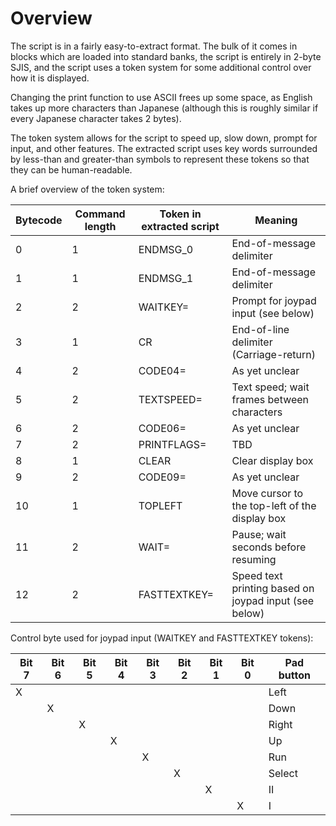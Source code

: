 # Overview

The script is in a fairly easy-to-extract format.
The bulk of it comes in blocks which are loaded into standard banks, the script is entirely in 2-byte SJIS, and
the script uses a token system for some additional control over how it is displayed.

Changing the print function to use ASCII frees up some space, as English takes up more characters than Japanese
(although this is roughly similar if every Japanese character takes 2 bytes).

The token system allows for the script to speed up, slow down, prompt for input, and other features.  The extracted
script uses key words surrounded by less-than and greater-than symbols to represent these tokens so that they can
be human-readable.
 
A brief overview of the token system:

| Bytecode | Command length | Token in extracted script | Meaning
| -------- | -------------- | ------------------------- | -------
| 0 | 1 | ENDMSG_0 | End-of-message delimiter
| 1 | 1 | ENDMSG_1 | End-of-message delimiter
| 2 | 2 | WAITKEY= | Prompt for joypad input (see below)
| 3 | 1 | CR | End-of-line delimiter (Carriage-return)
| 4 | 2 | CODE04= | As yet unclear
| 5 | 2 | TEXTSPEED= | Text speed; wait <n> frames between characters
| 6 | 2 | CODE06= | As yet unclear
| 7 | 2 | PRINTFLAGS= | TBD
| 8 | 1 | CLEAR | Clear display box
| 9 | 2 | CODE09= | As yet unclear
| 10 | 1 | TOPLEFT | Move cursor to the top-left of the display box
| 11 | 2 | WAIT= | Pause; wait <n> seconds before resuming
| 12 | 2 | FASTTEXTKEY= | Speed text printing based on joypad input (see below)

Control byte used for joypad input (WAITKEY and FASTTEXTKEY tokens):

| Bit 7 | Bit 6 | Bit 5 | Bit 4 | Bit 3 | Bit 2 | Bit 1 | Bit 0 | Pad button
| ----- | ----- | ----- | ----- | ----- | ----- | ----- | ----- | ----------
|  X  |     |     |     |     |     |     |     | Left
|     |  X  |     |     |     |     |     |     | Down
|     |     |  X  |     |     |     |     |     | Right
|     |     |     |  X  |     |     |     |     | Up
|     |     |     |     |  X  |     |     |     | Run
|     |     |     |     |     |  X  |     |     | Select
|     |     |     |     |     |     |  X  |     | II
|     |     |     |     |     |     |     |  X  | I



